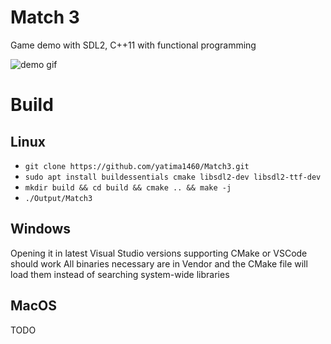 # Match 3

Game demo with SDL2, C++11 with functional programming

![demo gif](docs/demo.gif)

# Build

## Linux

- `git clone https://github.com/yatima1460/Match3.git`
- `sudo apt install buildessentials cmake libsdl2-dev libsdl2-ttf-dev`
- `mkdir build && cd build && cmake .. && make -j`
- `./Output/Match3`

## Windows

Opening it in latest Visual Studio versions supporting CMake or VSCode should work
All binaries necessary are in Vendor and the CMake file will load them instead of searching system-wide libraries

## MacOS

TODO


